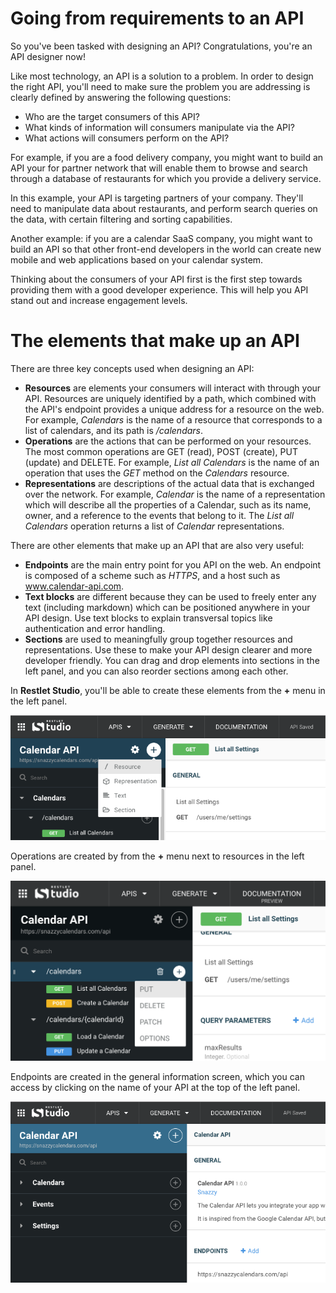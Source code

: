 
# Going from requirements to an API

So you've been tasked with designing an API? Congratulations, you're an API designer now!

Like most technology, an API is a solution to a problem. In order to design the right API, you'll need to make sure the problem you are addressing is clearly defined by answering the following questions:

* Who are the target consumers of this API?
* What kinds of information will consumers manipulate via the API?
* What actions will consumers perform on the API?

For example, if you are a food delivery company, you might want to build an API your for partner network that will enable them to browse and search through a database of restaurants for which you provide a delivery service.

In this example, your API is targeting partners of your company. They'll need to manipulate data about restaurants, and perform search queries on the data, with certain filtering and sorting capabilities.

Another example: if you are a calendar SaaS company, you might want to build an API so that other front-end developers in the world can create new mobile and web applications based on your calendar system.

Thinking about the consumers of your API first is the first step towards providing them with a good developer experience. This will help you API stand out and increase engagement levels.

# The elements that make up an API

There are three key concepts used when designing an API:

* **Resources** are elements your consumers will interact with through your API. Resources are uniquely identified by a path, which combined with the API's endpoint provides a unique address for a resource on the web. For example, *Calendars* is the name of a resource that corresponds to a list of calendars, and its path is */calendars*.
* **Operations** are the actions that can be performed on your resources. The most common operations are GET (read), POST (create), PUT (update) and DELETE. For example, *List all Calendars* is the name of an operation that uses the *GET* method on the *Calendars* resource.
* **Representations** are descriptions of the actual data that is exchanged over the network. For example, *Calendar* is the name of a representation which will describe all the properties of a Calendar, such as its name, owner, and a reference to the events that belong to it. The *List all Calendars* operation returns a list of *Calendar* representations.

There are other elements that make up an API that are also very useful:

* **Endpoints** are the main entry point for you API on the web. An endpoint is composed of a scheme such as *HTTPS*, and a host such as www.calendar-api.com.
* **Text blocks** are different because they can be used to freely enter any text (including markdown) which can be positioned anywhere in your API design. Use text blocks to explain transversal topics like authentication and error handling.
* **Sections** are used to meaningfully group together resources and representations. Use these to make your API design clearer and more developer friendly. You can drag and drop elements into sections in the left panel, and you can also reorder sections among each other.

In **Restlet Studio**, you'll be able to create these elements from the **+** menu in the left panel.

![Create something](images/createsomething.png "Create something")

Operations are created by from the **+** menu next to resources in the left panel.

![Create an operation](images/createoperation.png "Create an operation")

Endpoints are created in the general information screen, which you can access by clicking on the name of your API at the top of the left panel.

![Endpoints](images/endpoints.png "Endpoints")
